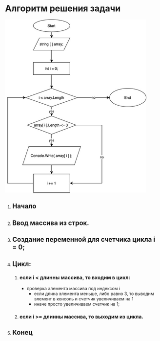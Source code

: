 # Алгоритм решения задачи

![Algorithm](img/algorithm.jpg)

1. ## Начало
2. ## Ввод массива из строк.
3. ## Создание переменной для счетчика цикла i = 0;
4. ## Цикл:

   1. ### если i < длинны массива, то входим в цикл:
      - проверка элемента массива под индексом i
        - если длина элемента меньше, либо равно 3, то выводим элемент в консоль и счетчик увеличиваем на 1
        - иначе просто увеличиваем счетчик на 1;
   2. ### если i >= длинны массива, то выходим из цикла.

5. ## Конец
